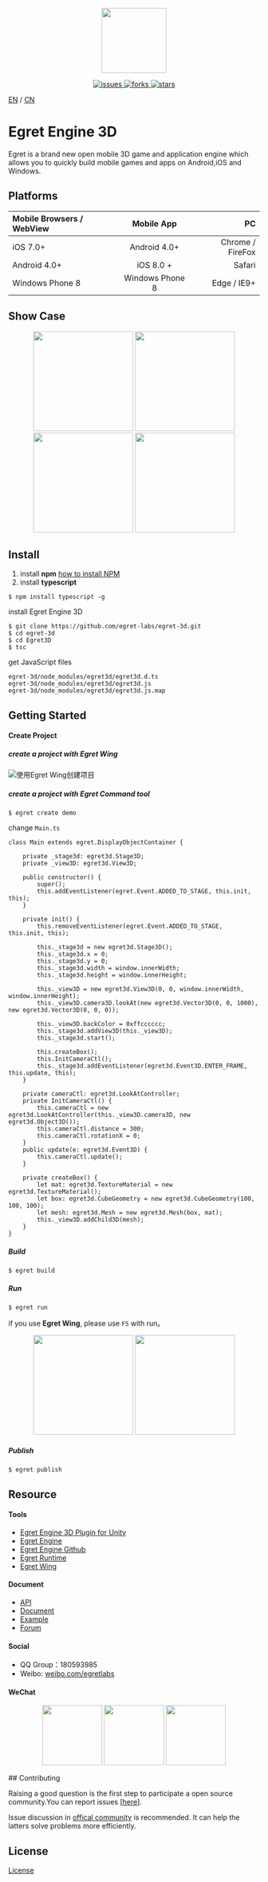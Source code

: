 <p align="center">
    <img src="./docs/imgs/egret_logo.jpg"
         height="130">
</p>

<p align="center">
    <a href="https://github.com/egret-labs/egret-3d/issues">
        <img src="https://img.shields.io/github/issues/egret-labs/egret-3d.svg"
             alt="issues">
    </a>
    <a href="https://github.com/egret-labs/egret-3d/network">
        <img src="https://img.shields.io/github/forks/egret-labs/egret-3d.svg"
             alt="forks">
    </a>
    <a href="https://github.com/egret-labs/egret-3d/stargazers">
        <img src="https://img.shields.io/github/stars/egret-labs/egret-3d.svg"
             alt="stars">
    </a>
</p>

[EN](README.md) / [CN](README_CN.md)

# Egret Engine 3D

Egret is a brand new open mobile 3D game and application engine which allows you to quickly build mobile games and apps on Android,iOS and Windows.

## Platforms

| Mobile Browsers / WebView | Mobile App | PC |
|:------------- |:---------------:| -------------:|
| iOS 7.0+      | Android 4.0+ |  Chrome / FireFox |
| Android 4.0+      | iOS 8.0 +        |  Safari |
| Windows Phone 8 | Windows Phone 8     | Edge / IE9+  |


## Show Case

<p align="center">
	<a href="http://developer.egret.com/cn/article/index/id/1074" ><img src="./docs/imgs/case1.jpg"
         height="200"></a>
    <a href="http://developer.egret.com/cn/article/index/id/1040" ><img src="./docs/imgs/case2.jpg"
         height="200"></a>
    <a href="http://developer.egret.com/cn/article/index/id/823" ><img src="./docs/imgs/case3.jpg"
         height="200"></a>
    <a href="http://developer.egret.com/cn/article/index/id/813" ><img src="./docs/imgs/case4.jpg"
         height="200"></a>
</p>

## Install

1. install **npm** [how to install NPM](https://www.npmjs.com/)
2. install **typescript**

```
$ npm install typescript -g
```

install Egret Engine 3D

```
$ git clone https://github.com/egret-labs/egret-3d.git
$ cd egret-3d
$ cd Egret3D
$ tsc
```

get JavaScript files

```
egret-3d/node_modules/egret3d/egret3d.d.ts
egret-3d/node_modules/egret3d/egret3d.js
egret-3d/node_modules/egret3d/egret3d.js.map
```

## Getting Started

#### Create Project

##### create a project with **Egret Wing**

![使用Egret Wing创建项目](./docs/imgs/wing_create_pro.png)

##### create a project with Egret Command tool

```
$ egret create demo
```

change `Main.ts`

```
class Main extends egret.DisplayObjectContainer {

    private _stage3d: egret3d.Stage3D;
    private _view3D: egret3d.View3D;

    public constructor() {
        super();
        this.addEventListener(egret.Event.ADDED_TO_STAGE, this.init, this);
    }

    private init() {
        this.removeEventListener(egret.Event.ADDED_TO_STAGE, this.init, this);

        this._stage3d = new egret3d.Stage3D();
        this._stage3d.x = 0;
        this._stage3d.y = 0;
        this._stage3d.width = window.innerWidth;
        this._stage3d.height = window.innerHeight;

        this._view3D = new egret3d.View3D(0, 0, window.innerWidth, window.innerHeight);
        this._view3D.camera3D.lookAt(new egret3d.Vector3D(0, 0, 1000), new egret3d.Vector3D(0, 0, 0));

        this._view3D.backColor = 0xffcccccc;
        this._stage3d.addView3D(this._view3D);
        this._stage3d.start();

        this.createBox();
        this.InitCameraCtl();
        this._stage3d.addEventListener(egret3d.Event3D.ENTER_FRAME, this.update, this);
    }

    private cameraCtl: egret3d.LookAtController;
    private InitCameraCtl() {
        this.cameraCtl = new egret3d.LookAtController(this._view3D.camera3D, new egret3d.Object3D());
        this.cameraCtl.distance = 300;
        this.cameraCtl.rotationX = 0;
    }
    public update(e: egret3d.Event3D) {
        this.cameraCtl.update();
    }

    private createBox() {
        let mat: egret3d.TextureMaterial = new egret3d.TextureMaterial();
        let box: egret3d.CubeGeometry = new egret3d.CubeGeometry(100, 100, 100);
        let mesh: egret3d.Mesh = new egret3d.Mesh(box, mat);
        this._view3D.addChild3D(mesh);
    }
}
```

##### Build

```
$ egret build
```

##### Run

```
$ egret run
```

if you use **Egret Wing**, please use `F5` with run。

<p align="center">
	<img src="./docs/imgs/run_chrome.png"
         height="200">
    <img src="./docs/imgs/run_wing.png"
         height="200">
</p>

##### Publish

```
$ egret publish
```


## Resource

#### Tools

- [Egret Engine 3D Plugin for Unity](http://developer.egret.com/cn/github/egret-docs/Engine3D/unity/0/index.html)
- [Egret Engine](https://egret.com/products/engine.html)
- [Egret Engine Github](https://github.com/egret-labs/egret-core)
- [Egret Runtime](https://egret.com/products/runtime.html)
- [Egret Wing](https://egret.com/products/wing.html)

#### Document

- [API](http://developer.egret.com/cn/apidoc/)
- [Document](http://developer.egret.com/cn/github/egret-docs/Engine3D/update/update325/index.html)
- [Example](http://developer.egret.com/cn/example/egret3d/360)
- [Forum](http://bbs.egret.com)

#### Social

- QQ Group：180593985
- Weibo: [weibo.com/egretlabs](http://weibo.com/egretlabs)

#### WeChat

<p align="center">
	<img src="./docs/imgs/qr-egret.jpg"
         height="120">
    <img src="./docs/imgs/qr-egret-game.jpg"
         height="120">
    <img src="./docs/imgs/qr-edn.jpg"
         height="120">
</p>
## Contributing

Raising a good question is the first step to participate a open source community.You can report issues [[here](https://github.com/egret-labs/egret-3d/issues)].

Issue discussion in [offical community](http://bbs.egret.com) is recommended. It can help the latters solve problems more efficiently.

## License

[License](LICENSE.md)